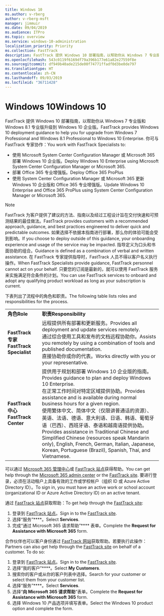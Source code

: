 ```yaml
---
title: Windows 10
ms.author: v-rberg
author: v-rberg-msft
manager: jimmuir
ms.date: 09/04/2019
ms.audience: ITPro
ms.topic: overview
ms.service: windows-10-administration
localization_priority: Priority
ms.collection: FastTrack
description: FastTrack 提供 Windows 10 部署指南，以帮助你从 Windows 7 专业版和 Windows 8.1 专业版升级到 Windows 10 企业版。
ms.openlocfilehash: 543c0119f6169df79a396b177e61a82e27559f8e
ms.sourcegitcommit: df949b40ade215de00f74771ffadf0d3be0de797
ms.translationtype: HT
ms.contentlocale: zh-CN
ms.lasthandoff: 09/03/2019
ms.locfileid: "36711428"
---
```

# <a name="windows-10"></a><span data-ttu-id="431ae-103">Windows 10</span><span class="sxs-lookup"><span data-stu-id="431ae-103">Windows 10</span></span>

<span data-ttu-id="431ae-104">FastTrack 提供 Windows 10 部署指南，以帮助你从 Windows 7 专业版和 Windows 8.1 专业版升级到 Windows 10 企业版。</span><span class="sxs-lookup"><span data-stu-id="431ae-104">FastTrack provides Windows 10 deployment guidance to help you for upgrade from Windows 7 Professional and Windows 8.1 Professional to Windows 10 Enterprise.</span></span> <span data-ttu-id="431ae-105">你可与 FastTrack 专家协作：</span><span class="sxs-lookup"><span data-stu-id="431ae-105">You work with FastTrack Specialists to:</span></span>

- <span data-ttu-id="431ae-106">使用 Microsoft System Center Configuration Manager 或 Microsoft 365 部署 Windows 10 企业版。</span><span class="sxs-lookup"><span data-stu-id="431ae-106">Deploy Windows 10 Enterprise using Microsoft System Center Configuration Manager or Microsoft 365.</span></span>
- <span data-ttu-id="431ae-107">部署 Office 365 专业增强版。</span><span class="sxs-lookup"><span data-stu-id="431ae-107">Deploy Office 365 ProPlus</span></span> 
- <span data-ttu-id="431ae-108">使用 System Center Configuration Manager 或 Microsoft 365 更新 Windows 10 企业版和 Office 365 专业增强版。</span><span class="sxs-lookup"><span data-stu-id="431ae-108">Update Windows 10 Enterprise and Office 365 ProPlus using System Center Configuration Manager or Microsoft 365.</span></span>
  
> [!NOTE]
> <span data-ttu-id="431ae-109">FastTrack 为客户提供了建议的方法、指南以及经过工程设计旨在交付快速和可预测结果的最佳做法。</span><span class="sxs-lookup"><span data-stu-id="431ae-109">FastTrack provides customers with a recommended approach, guidance, and best practices engineered to deliver quick and predictable outcomes.</span></span> <span data-ttu-id="431ae-110">如果选择不依据本指南进行部署，那么你的体验可能会受到影响。</span><span class="sxs-lookup"><span data-stu-id="431ae-110">If you choose to deploy outside of this guidance, your onboarding experience and usage of the service may be impacted.</span></span> <span data-ttu-id="431ae-111">指导定义为口头和书面协助的组合。</span><span class="sxs-lookup"><span data-stu-id="431ae-111">Guidance is defined as a combination of verbal and written assistance.</span></span> <span data-ttu-id="431ae-112">在 FastTrack 专家提供指导时，FastTrack 人员不得以客户名义执行操作。</span><span class="sxs-lookup"><span data-stu-id="431ae-112">When FastTrack Specialists provide guidance, FastTrack personnel cannot act on your behalf.</span></span> <span data-ttu-id="431ae-113">只要您的订阅是最新的，就可以使用 FastTrack 服务来实施满足符合条件的计划。</span><span class="sxs-lookup"><span data-stu-id="431ae-113">You can use FastTrack services to onboard and adopt any qualifying product workload as long as your subscription is current.</span></span>  
    
<span data-ttu-id="431ae-114">下表列出了流程中的角色和职责。</span><span class="sxs-lookup"><span data-stu-id="431ae-114">The following table lists roles and responsibilities for the process.</span></span>

|||
|:-----|:-----|
|<span data-ttu-id="431ae-115">**角色**</span><span class="sxs-lookup"><span data-stu-id="431ae-115">**Role**</span></span> <br/> |<span data-ttu-id="431ae-116">**职责**</span><span class="sxs-lookup"><span data-stu-id="431ae-116">**Responsibility**</span></span> <br/> |
|<span data-ttu-id="431ae-117">**FastTrack 专家**</span><span class="sxs-lookup"><span data-stu-id="431ae-117">**FastTrack Specialist**</span></span> <br/> |<span data-ttu-id="431ae-118">远程提供所有部署和更新服务。</span><span class="sxs-lookup"><span data-stu-id="431ae-118">Provides all deployment and update services remotely.</span></span>  <br/> <span data-ttu-id="431ae-119">通过综合使用工具和发布的文档远程协助你。</span><span class="sxs-lookup"><span data-stu-id="431ae-119">Assists you remotely by using a combination of tools and published documentation.</span></span> <br/> <span data-ttu-id="431ae-120">直接协助你或你的代表。</span><span class="sxs-lookup"><span data-stu-id="431ae-120">Works directly with you or your representative.</span></span>|
|<span data-ttu-id="431ae-121">**FastTrack 中心**</span><span class="sxs-lookup"><span data-stu-id="431ae-121">**FastTrack Center**</span></span>  <br/> |<span data-ttu-id="431ae-122">提供用于规划和部署 Windows 10 企业版的指南。</span><span class="sxs-lookup"><span data-stu-id="431ae-122">Provides guidance to plan and deploy Windows 10 Enterprise.</span></span>   <br/> <span data-ttu-id="431ae-123">在正常工作时间对特定区域提供协助。</span><span class="sxs-lookup"><span data-stu-id="431ae-123">Provides assistance and is available during normal business hours for a given region.</span></span> <br/> <span data-ttu-id="431ae-124">使用繁体中文、简体中文（仅限讲普通话的资源）、英语、法语、德语、意大利语、日语、韩语、葡萄牙语（巴西）、西班牙语、泰语和越南语提供协助。</span><span class="sxs-lookup"><span data-stu-id="431ae-124">Provides assistance in Traditional Chinese and Simplified Chinese (resources speak Mandarin only), English, French, German, Italian, Japanese, Korean, Portuguese (Brazil), Spanish, Thai, and Vietnamese.</span></span>|
 
<span data-ttu-id="431ae-125">可以通过 [Microsoft 365 管理中心](https://go.microsoft.com/fwlink/?linkid=2032704)或 [FastTrack 站点](https://go.microsoft.com/fwlink/?linkid=780698)获得帮助。</span><span class="sxs-lookup"><span data-stu-id="431ae-125">You can get help through the [Microsoft 365 admin center](https://go.microsoft.com/fwlink/?linkid=2032704) or the [FastTrack site](https://go.microsoft.com/fwlink/?linkid=780698).</span></span> <span data-ttu-id="431ae-126">要进行登录，必须在活动租户上具备有效的工作或学校帐户（组织 ID 或 Azure Active Directory ID）。</span><span class="sxs-lookup"><span data-stu-id="431ae-126">To sign in, you must have an active work or school account (organizational ID or Azure Active Directory ID) on an active tenant.</span></span> 

<span data-ttu-id="431ae-127">通过 [FastTrack 站点](https://go.microsoft.com/fwlink/?linkid=780698)获取帮助：</span><span class="sxs-lookup"><span data-stu-id="431ae-127">To get help through the [FastTrack site](https://go.microsoft.com/fwlink/?linkid=780698):</span></span> 
1.  <span data-ttu-id="431ae-128">登录到 [FastTrack 站点](https://go.microsoft.com/fwlink/?linkid=780698)。</span><span class="sxs-lookup"><span data-stu-id="431ae-128">Sign in to the [FastTrack site](https://go.microsoft.com/fwlink/?linkid=780698).</span></span> 
2.  <span data-ttu-id="431ae-129">选择“服务”\*\*\*\*。</span><span class="sxs-lookup"><span data-stu-id="431ae-129">Select **Services**.</span></span>
3.  <span data-ttu-id="431ae-130">完成“通过 Microsoft 365 请求帮助”\*\*\*\* 表单。</span><span class="sxs-lookup"><span data-stu-id="431ae-130">Complete the **Request for Assistance with Microsoft 365** form.</span></span>
  
<span data-ttu-id="431ae-p104">合作伙伴也可以客户身份通过 [FastTrack 网站](https://go.microsoft.com/fwlink/?linkid=780698)获取帮助。若要执行此操作：</span><span class="sxs-lookup"><span data-stu-id="431ae-p104">Partners can also get help through the [FastTrack site](https://go.microsoft.com/fwlink/?linkid=780698) on behalf of a customer. To do so:</span></span>
1.  <span data-ttu-id="431ae-133">登录到 [FastTrack 站点](https://go.microsoft.com/fwlink/?linkid=780698)。</span><span class="sxs-lookup"><span data-stu-id="431ae-133">Sign in to the [FastTrack site](https://go.microsoft.com/fwlink/?linkid=780698).</span></span> 
2.  <span data-ttu-id="431ae-134">选择“我的客户”\*\*\*\*。</span><span class="sxs-lookup"><span data-stu-id="431ae-134">Select **My Customers**.</span></span>
3.  <span data-ttu-id="431ae-135">搜索你的客户或从你的客户列表中选择。</span><span class="sxs-lookup"><span data-stu-id="431ae-135">Search for your customer or select them from your customer list.</span></span>
4.  <span data-ttu-id="431ae-136">选择“服务”\*\*\*\*。</span><span class="sxs-lookup"><span data-stu-id="431ae-136">Select **Services**.</span></span>
5.  <span data-ttu-id="431ae-137">选择“**向 Microsoft 365 请求帮助**”表单。</span><span class="sxs-lookup"><span data-stu-id="431ae-137">Complete the **Request for Assistance with Microsoft 365** form.</span></span>
6.  <span data-ttu-id="431ae-138">选择 Windows 10 产品选项并填写表单。</span><span class="sxs-lookup"><span data-stu-id="431ae-138">Select the Windows 10 product option and complete the form.</span></span>
 